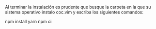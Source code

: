 Al terminar la instalación es prudente que busque la carpeta en la que su sistema operativo instalo coc.vim y escriba los siguientes comandos:

npm install yarn
npm ci

